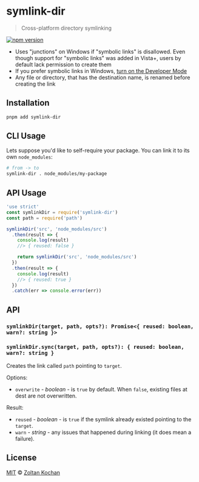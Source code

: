 # symlink-dir

> Cross-platform directory symlinking

<!--@shields('npm')-->
[![npm version](https://img.shields.io/npm/v/symlink-dir.svg)](https://www.npmjs.com/package/symlink-dir)
<!--/@-->

* Uses "junctions" on Windows if "symbolic links" is disallowed. Even though support for "symbolic links" was added in Vista+, users by default lack permission to create them
* If you prefer symbolic links in Windows, [turn on the Developer Mode](https://learn.microsoft.com/windows/apps/get-started/enable-your-device-for-development#activate-developer-mode)
* Any file or directory, that has the destination name, is renamed before creating the link

## Installation

```sh
pnpm add symlink-dir
```

## CLI Usage

Lets suppose you'd like to self-require your package. You can link it to its own `node_modules`:

```sh
# from -> to
symlink-dir . node_modules/my-package
```

## API Usage

<!--@example('./example.js')-->
```js
'use strict'
const symlinkDir = require('symlink-dir')
const path = require('path')

symlinkDir('src', 'node_modules/src')
  .then(result => {
    console.log(result)
    //> { reused: false }

    return symlinkDir('src', 'node_modules/src')
  })
  .then(result => {
    console.log(result)
    //> { reused: true }
  })
  .catch(err => console.error(err))
```
<!--/@-->

## API

### `symlinkDir(target, path, opts?): Promise<{ reused: boolean, warn?: string }>`
### `symlinkDir.sync(target, path, opts?): { reused: boolean, warn?: string }`

Creates the link called `path` pointing to `target`.

Options:

* `overwrite` - *boolean* - is `true` by default. When `false`, existing files at dest are not overwritten.

Result:

* `reused` - *boolean* - is `true` if the symlink already existed pointing to the `target`.
* `warn` - *string* - any issues that happened during linking (it does mean a failure).

## License

[MIT](./LICENSE) © [Zoltan Kochan](https://www.kochan.io)
